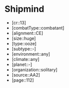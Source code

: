 
# Shipmind

- [cr::13]
- [combatType::combatant]
- [alignment::CE]
- [size::huge]
- [type::ooze]
- [subtype::-]
- [environment::any]
- [climate::any]
- [planet::-]
- [organization::solitary]
- [source::AA2]
- [page::112]
